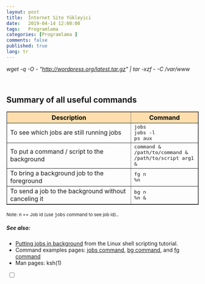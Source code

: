 ```yaml
---
layout: post
title:  İnternet Site Yükleyici
date:   2019-04-14 12:00:00
tags:   Programlama
categories: [Programlama ]
comments: false
published: true
lang: tr
---
```


*wget -q -O - "http://wordpress.org/latest.tar.gz" | tar -xzf - -C /var/www*

<br>
<h2>Summary of all useful commands</h2><table border="1"><th colspan="1" rowspan="1" align="center" valign="middle" style="background-color: #ffdead; color: black; ">Description</th><th colspan="1" rowspan="1" align="center" valign="middle" style="background-color: #ffdead; color: black; ">Command</th><tr><td>To see which jobs are still running jobs</td><td><kbd>jobs</kbd><br /><kbd>jobs -l</kbd><br /><kbd>ps aux</kbd></td></tr><tr><td>To put a command / script to the background</td><td><kbd>command &</kbd><br /><kbd>/path/to/command &</kbd><br /><kbd>/path/to/script arg1 &</kbd></td></tr><tr><td>To bring a background job to the foreground</td><td><kbd>fg n</kbd><br /><kbd>%n</kbd></td></tr><tr><td>To send a job to the background without canceling it</td><td><kbd>bg n</kbd><br /><kbd>%n &</kbd></td></tr></table><p><small>Note: n == Job id (use <kbd>jobs</kbd> command to see job id).</small>.</p><h5>See also:</h5><ul><li><a href="https://bash.cyberciti.biz/guide/Putting_jobs_in_background">Putting jobs in background</a> from the Linux shell scripting tutorial.</li><li>Command examples pages: <a href="https://www.cyberciti.biz/faq/unix-linux-jobs-command-examples-usage-syntax/" title="See Linux/Unix jobs command examples for more info">jobs command</a>, <a href="https://www.cyberciti.biz/faq/unix-linux-bg-command-examples-usage-syntax/" title="See Linux/Unix bg command examples for more info">bg command</a>, and <a href="https://www.cyberciti.biz/faq/unix-linux-fg-command-examples-usage-syntax/" title="See Linux/Unix fg command examples for more info">fg command</a></li><li>Man pages: ksh(1)</li></ul>

<!-- toggle mode -->
<div>
  <div class="toggle-mode">
   <div class="theme-switch-wrapper">
   <i class="fa fa-sun-o fa-0.5x" aria-hidden="true"></i>&nbsp;<label class="theme-switch">
   <input type="checkbox" id="switch-style" data-toggle="toggle">
   <div class="slider"></div>
   </label>&nbsp;<i class="fa fa-moon-o" aria-hidden="true"></i>
   </div>
   </div>
</div>
<style>



@import

 :root {
    --primary-color: #302AE6;
    --secondary-color: #536390;
    --heading-color: #292922;
}

[data-theme="dark"] {
    --primary-color: #9A97F3;
    --secondary-color: #818cab;
    --font-color: #e1e1ff;
    --bg-color: #161625;
    --heading-color: #818cab;
}

body {
  background-color: var(--bg-color);
  color: var(--font-color);
  text-align: center;
  max-width: 90%;
  margin: 0 auto;
  font-size: calc(1rem + 0.25vh);
}

h1 {
    color: var(--heading-color);
    margin-bottom: 1vh;
}

p {
  line-height: 1.6rem;
}

a {
  color: var(--primary-color);
  text-decoration: none;
  border-bottom: 3px solid transparent;
  &:hover, &:focus {
      border-bottom: 3px solid currentColor;
  }
}

section {
  max-width: 68%;
  margin: 0 auto;
}

.post-meta {
  display: block;
  margin-bottom: 4vh;
  color: var(--secondary-color);
}

nav {
  display: flex;
  justify-content: flex-end;
  padding: 20px 0;
}

/*slider switch css */
.theme-switch-wrapper {
  display: flex;
  align-items: center;

  em {
    margin-left: 100px;
  }
}
.theme-switch {
  display: inline-block;
  height: 25px;
  position: relative;
  width: 60px;
}

.theme-switch input {
  display:none;
}

.slider {
  background-color: #ccc;
  bottom: 0;
  cursor: pointer;
  left: 0;
  position: absolute;
  right: 0;
  top: 0;
  transition: .4s;
}

.slider:before {
  background-color: #fff;
  bottom: 4px;
  content: "";
  height: 11px;
  left: 4px;
  position: absolute;
  transition: .4s;
  width: 26px;
}

input:checked + .slider {
  background-color: #66bb6a;
}

input:checked + .slider:before {
  transform: translateX(26px);
}

.slider.round {
  border-radius: 34px;
}
</style>

<script>
const toggleSwitch = document.querySelector('.theme-switch input[type="checkbox"]');
const currentTheme = localStorage.getItem('theme');

if (currentTheme) {
    document.documentElement.setAttribute('data-theme', currentTheme);

    if (currentTheme === 'dark') {
        toggleSwitch.checked = true;
    }
}

function switchTheme(e) {
    if (e.target.checked) {
        document.documentElement.setAttribute('data-theme', 'dark');
        localStorage.setItem('theme', 'dark');
    }
    else {        document.documentElement.setAttribute('data-theme', 'light');
          localStorage.setItem('theme', 'light');
    }    
}

toggleSwitch.addEventListener('change', switchTheme, false);

</script>

